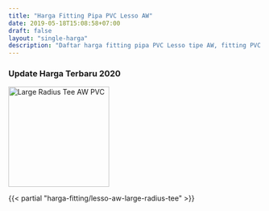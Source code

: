 ```yaml
---
title: "Harga Fitting Pipa PVC Lesso AW"
date: 2019-05-18T15:08:58+07:00
draft: false
layout: "single-harga"
description: "Daftar harga fitting pipa PVC Lesso tipe AW, fitting PVC murah berkualitas."
---
```


### Update Harga Terbaru 2020

<img src="../img/fitting-pvc/large-radius-tee-aw-lesso.png" alt="Large Radius Tee AW PVC" width="200">

{{< partial "harga-fitting/lesso-aw-large-radius-tee" >}}